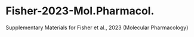 # Fisher-2023-Mol.Pharmacol.
Supplementary Materials for Fisher et al., 2023 (Molecular Pharmacology)

